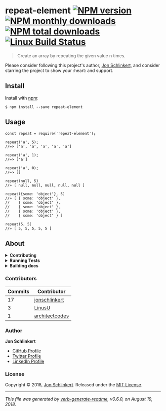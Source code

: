 <h1 id="repeat-element-%21npm-version-%21npm-monthly-downloads-%21npm-total-downloads-%21linux-build-status">repeat-element <a href="https://www.npmjs.com/package/repeat-element"><img src="https://img.shields.io/npm/v/repeat-element.svg?style=flat" alt="NPM version" /></a> <a href="https://npmjs.org/package/repeat-element"><img src="https://img.shields.io/npm/dm/repeat-element.svg?style=flat" alt="NPM monthly downloads" /></a> <a href="https://npmjs.org/package/repeat-element"><img src="https://img.shields.io/npm/dt/repeat-element.svg?style=flat" alt="NPM total downloads" /></a> <a href="https://travis-ci.org/jonschlinkert/repeat-element"><img src="https://img.shields.io/travis/jonschlinkert/repeat-element.svg?style=flat&amp;label=Travis" alt="Linux Build Status" /></a></h1>

<blockquote>
  <p>Create an array by repeating the given value n times.</p>
</blockquote>

<p>Please consider following this project's author, <a href="https://github.com/jonschlinkert">Jon Schlinkert</a>, and consider starring the project to show your :heart: and support.</p>

<h2 id="install">Install</h2>

<p>Install with <a href="https://www.npmjs.com/">npm</a>:</p>

<pre><code class="sh">$ npm install --save repeat-element
</code></pre>

<h2 id="usage">Usage</h2>

<pre><code class="js">const repeat = require('repeat-element');

repeat('a', 5);
//=&gt; ['a', 'a', 'a', 'a', 'a']

repeat('a', 1);
//=&gt; ['a']

repeat('a', 0);
//=&gt; []

repeat(null, 5)
//» [ null, null, null, null, null ]

repeat({some: 'object'}, 5)
//» [ { some: 'object' },
//    { some: 'object' },
//    { some: 'object' },
//    { some: 'object' },
//    { some: 'object' } ]

repeat(5, 5)
//» [ 5, 5, 5, 5, 5 ]
</code></pre>

<h2 id="about">About</h2>

<details>
<summary><strong>Contributing</strong></summary>

Pull requests and stars are always welcome. For bugs and feature requests, [please create an issue](../../issues/new).

</details>

<details>
<summary><strong>Running Tests</strong></summary>

Running and reviewing unit tests is a great way to get familiarized with a library and its API. You can install dependencies and run tests with the following command:

```sh
$ npm install && npm test
```

</details>

<details>
<summary><strong>Building docs</strong></summary>

_(This project's readme.md is generated by [verb](https://github.com/verbose/verb-generate-readme), please don't edit the readme directly. Any changes to the readme must be made in the [.verb.md](.verb.md) readme template.)_

To generate the readme, run the following command:

```sh
$ npm install -g verbose/verb#dev verb-generate-readme && verb
```

</details>

<h3 id="contributors">Contributors</h3>

<table>
<thead>
<tr>
  <th><strong>Commits</strong></th>
  <th><strong>Contributor</strong></th>
</tr>
</thead>
<tbody>
<tr>
  <td>17</td>
  <td><a href="https://github.com/jonschlinkert">jonschlinkert</a></td>
</tr>
<tr>
  <td>3</td>
  <td><a href="https://github.com/LinusU">LinusU</a></td>
</tr>
<tr>
  <td>1</td>
  <td><a href="https://github.com/architectcodes">architectcodes</a></td>
</tr>
</tbody>
</table>

<h3 id="author">Author</h3>

<p><strong>Jon Schlinkert</strong></p>

<ul>
<li><a href="https://github.com/jonschlinkert">GitHub Profile</a></li>
<li><a href="https://twitter.com/jonschlinkert">Twitter Profile</a></li>
<li><a href="https://linkedin.com/in/jonschlinkert">LinkedIn Profile</a></li>
</ul>

<h3 id="license">License</h3>

<p>Copyright © 2018, <a href="https://github.com/jonschlinkert">Jon Schlinkert</a>.
Released under the <a href="LICENSE">MIT License</a>.</p>

<hr />

<p><em>This file was generated by <a href="https://github.com/verbose/verb-generate-readme">verb-generate-readme</a>, v0.6.0, on August 19, 2018.</em></p>

